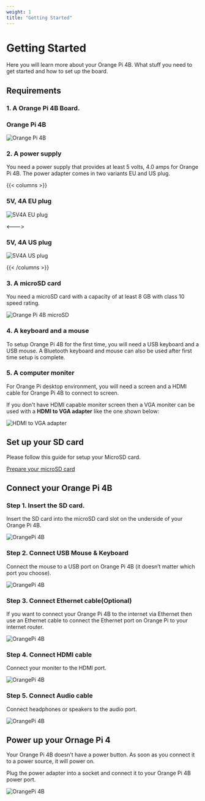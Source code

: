 ```yaml
---
weight: 1
title: "Getting Started"
---
```


# Getting Started

Here you will learn more about your Orange Pi 4B. What stuff you need to get started and how to set up the board.

## Requirements

### **1. A Orange Pi 4B Board.**

### Orange Pi 4B

![Orange Pi 4B](/images/opi4b.jpg "Orange Pi 4B")


### **2. A power supply**

You need a power supply that provides at least 5 volts, 4.0 amps for Orange Pi 4B. The power adapter comes in two variants EU and US plug.

{{< columns >}}
### 5V, 4A EU plug

![5V4A EU plug](/images/5v4aEU.jpg "5V4A EU plug")

<--->

### 5V, 4A US plug

![5V4A US plug](/images/5v4aUS.jpg "5V4A US plug")

{{< /columns >}}

### **3. A microSD card**

You need a microSD card with a capacity of at least 8 GB with class 10 speed rating. 

![Orange Pi 4B microSD](/images/opi4busd.png "Orange Pi 4B microSD")

### **4. A keyboard and a mouse**

To setup Orange Pi 4B for the first time, you will need a USB keyboard and a USB mouse. A Bluetooth keyboard and mouse can also be used after first time setup is complete.

### **5. A computer moniter**

For Orange Pi desktop environment, you will need a screen and a HDMI cable for Orange Pi 4B to connect to screen.

If you don't have HDMI capable moniter screen then a VGA moniter can be used with a **HDMI to VGA adapter** like the one shown below:

![HDMI to VGA adapter](/images/HDMItoVGA.jpg "HDMI to VGA adapter")

## Set up your SD card

Please follow this guide for setup your MicroSD card.

[Prepare your microSD card](/docs/general_guides/prepare_sd_card/)

## Connect your Orange Pi 4B

### **Step 1. Insert the SD card.**
Insert the SD card into the microSD card slot on the underside of your Orange Pi 4B.

![OrangePi 4B](/docs/Boards/OrangePi4B/images/step1.png)


### **Step 2. Connect USB Mouse & Keyboard** 
Connect the mouse to a USB port on Orange Pi 4B (it doesn’t matter which port you choose).

![OrangePi 4B](/docs/Boards/OrangePi4B/images/step2.png)

### **Step 3. Connect Ethernet cable(Optional)**
If you want to connect your Orange Pi 4B to the internet via Ethernet then use an Ethernet cable to connect the Ethernet port on Orange Pi to your internet router.


![OrangePi 4B](/docs/Boards/OrangePi4B/images/step3.png)

### **Step 4. Connect HDMI cable**
Connect your moniter to the HDMI port.

![OrangePi 4B](/docs/Boards/OrangePi4B/images/step4.png)

### **Step 5. Connect Audio cable**
Connect headphones or speakers to the audio port.

![OrangePi 4B](/docs/Boards/OrangePi4B/images/step5.png)

## Power up your Ornage Pi 4
Your Orange Pi 4B doesn’t have a power button. As soon as you connect it to a power source, it will power on.

Plug the power adapter into a socket and connect it to your Orange Pi 4B power port.

![OrangePi 4B](/docs/Boards/OrangePi4B/images/step6.png)
